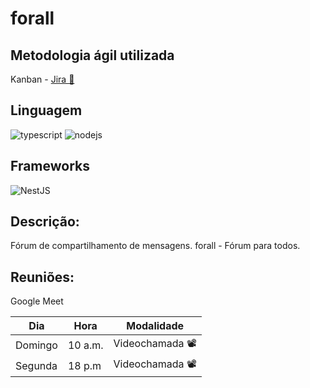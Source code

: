 # forall
## Metodologia ágil utilizada
Kanban - [Jira 🔗]("https://engenforum.atlassian.net/jira")
## Linguagem
![typescript](https://img.shields.io/badge/TypeScript-007ACC?style=for-the-badge&logo=typescript&logoColor=white)
![nodejs](https://img.shields.io/badge/Node.js-43853D?style=for-the-badge&logo=node.js&logoColor=white)
## Frameworks
![NestJS](https://img.shields.io/badge/nestjs-%23E0234E.svg?style=for-the-badge&logo=nestjs&logoColor=white)
## Descrição:
Fórum de compartilhamento de mensagens. forall - Fórum para todos.

## Reuniões:
Google Meet

| Dia   | Hora | Modalidade |
| -------- | ------- | ------------ |
| Domingo  | 10 a.m. | Videochamada 📽️ |
| Segunda  | 18 p.m  | Videochamada 📽️ |
